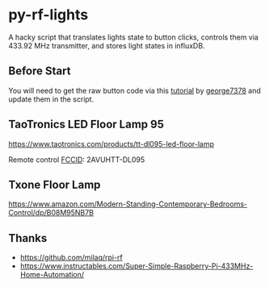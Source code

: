 # py-rf-lights

A hacky script that translates lights state to button clicks, controls them via 433.92 MHz transmitter, and stores light states in influxDB.

## Before Start

You will need to get the raw button code via this [tutorial](https://www.instructables.com/Super-Simple-Raspberry-Pi-433MHz-Home-Automation/) by [george7378](gkristiansen.co.uk) and update them in the script.

## TaoTronics LED Floor Lamp 95

https://www.taotronics.com/products/tt-dl095-led-floor-lamp

Remote control [FCCID](https://www.fcc.gov/oet/ea/fccid): 2AVUHTT-DL095

## Txone Floor Lamp

https://www.amazon.com/Modern-Standing-Contemporary-Bedrooms-Control/dp/B08M95NB7B

## Thanks

- https://github.com/milaq/rpi-rf
- https://www.instructables.com/Super-Simple-Raspberry-Pi-433MHz-Home-Automation/
